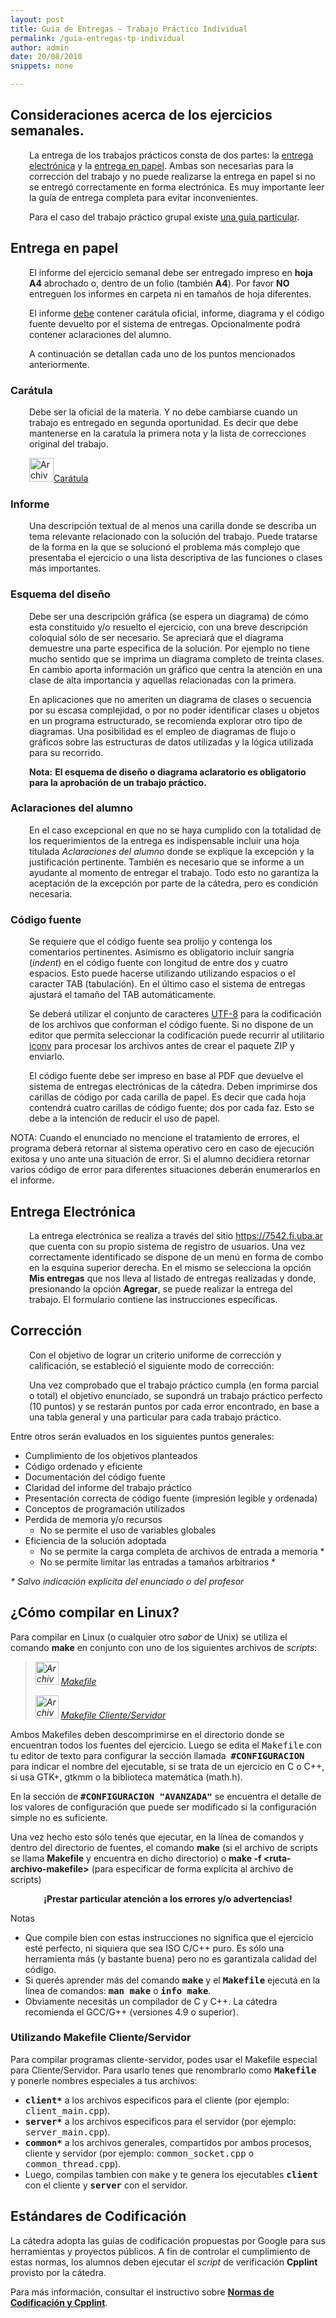 ```yaml
---
layout: post
title: Guía de Entregas – Trabajo Práctico Individual
permalink: /guia-entregas-tp-individual
author: admin
date: 20/08/2010
snippets: none

---
```

<div class="entry-content">
						<h2>Consideraciones acerca de los ejercicios semanales.</h2>
<p style="padding-left: 30px;">La entrega de los trabajos prácticos consta de dos partes: la <a href="/2010/08/20/Guia-de-Entregas-Trabajo-Practico-Individual.html#EE">entrega electrónica</a> y la <a href="/2010/08/20/Guia-de-Entregas-Trabajo-Practico-Individual.html#EP">entrega en papel</a>. Ambas son necesarias para la corrección del trabajo y no puede realizarse la entrega en papel si no se entregó correctamente en forma electrónica. Es muy importante leer la guía de entrega completa para evitar inconvenientes.</p>
<p style="padding-left: 30px;">Para el caso del trabajo práctico grupal existe <a href="/2010/08/21/Guia-de-Entregas-Trabajo-Practico-Final.html" target="_self">una guía particular</a>.</p>
<h2><a name="EP"></a>Entrega en papel</h2>
<p style="padding-left: 30px;">El informe del ejercicio semanal debe ser entregado impreso en <strong>hoja A4</strong> abrochado o, dentro de un folio (también <strong>A4</strong>). Por favor <strong>NO</strong> entreguen los informes en carpeta ni en tamaños de hoja diferentes.</p>
<p style="padding-left: 30px;">El informe <span style="text-decoration: underline;">debe</span> contener carátula oficial, informe, diagrama y el código fuente devuelto por el sistema de entregas. Opcionalmente podrá contener aclaraciones del alumno.</p>
<p style="padding-left: 30px;">A continuación se detallan cada uno de los puntos mencionados anteriormente.</p>
<h3>Carátula</h3>
<p style="padding-left: 30px;">Debe ser la oficial de la materia. Y no debe cambiarse cuando un trabajo es entregado en segunda oportunidad. Es decir que debe mantenerse en la caratula la primera nota y la lista de correcciones original del trabajo.</p>
<p style="padding-left: 30px;"><img class="alignnone size-full wp-image-71" title="Archivo PDF" src="/wp-content/uploads/2010/08/file-pdf.gif" alt="Archivo PDF" width="39" height="38"><a href="/assets/2010/08/caratula.pdf">Carátula</a></p>
<h3>Informe</h3>
<p style="padding-left: 30px;">Una descripción textual de al menos una carilla donde se describa un tema relevante relacionado con la solución del trabajo. Puede tratarse de la forma en la que se solucionó el problema más complejo que presentaba el ejercicio o una lista descriptiva de las funciones o clases más importantes.</p>
<h3>Esquema del diseño</h3>
<p style="padding-left: 30px;">Debe ser una descripción gráfica (se espera un diagrama) de cómo esta constituido y/o resuelto el ejercicio, con una breve descripción coloquial sólo de ser necesario. Se apreciará que el diagrama demuestre una parte especifica de la solución. Por ejemplo no tiene mucho sentido que se imprima un diagrama completo de treinta clases. En cambio aporta información un gráfico que centra la atención en una clase de alta importancia y aquellas relacionadas con la primera.</p>
<p style="padding-left: 30px;">En aplicaciones que no ameriten un diagrama de clases o secuencia por su escasa complejidad, o por no poder identificar clases u objetos en un programa estructurado, se recomienda explorar otro tipo de diagramas. Una posibilidad es el empleo de diagramas de flujo o gráficos sobre las estructuras de datos utilizadas y la lógica utilizada para su recorrido.</p>
<p style="padding-left: 30px;"><strong>Nota:</strong> <strong>El esquema de diseño o diagrama aclaratorio es obligatorio para la aprobación de un trabajo práctico.</strong></p>
<h3>Aclaraciones del alumno</h3>
<p style="padding-left: 30px;">En el caso excepcional en que no se haya cumplido con la totalidad de los requerimientos de la entrega es indispensable incluir una hoja titulada <em>Aclaraciones del alumno</em> donde se explique la excepción y la justificación pertinente. También es necesario que se informe a un ayudante al momento de entregar el trabajo. Todo esto no garantiza la aceptación de la excepción por parte de la cátedra, pero es condición necesaria.</p>
<h3><a name="CF"></a>Código fuente</h3>
<p style="padding-left: 30px;">Se requiere que el código fuente sea prolijo y contenga los comentarios pertinentes. Asimismo es obligatorio incluir sangría (<em>indent</em>) en el código fuente con longitud de entre dos y cuatro espacios. Esto puede hacerse utilizando utilizando espacios o el caracter TAB (tabulación). En el último caso el sistema de entregas ajustará el tamaño del TAB automáticamente.</p>
<p style="padding-left: 30px;">Se deberá utilizar el conjunto de caracteres <a href="http://es.wikipedia.org/wiki/UTF8" target="_blank">UTF-8</a> para la codificación de los archivos que conforman el código fuente. Si no dispone de un editor que permita seleccionar la codificación puede recurrir al utilitario <a href="http://en.wikipedia.org/wiki/Iconv" target="_blank">iconv</a> para procesar los archivos antes de crear el paquete ZIP y enviarlo.</p>
<p style="padding-left: 30px;">El código fuente debe ser impreso en base al PDF que devuelve el sistema de entregas electrónicas de la cátedra. Deben imprimirse dos carillas de código por cada carilla de papel. Es decir que cada hoja contendrá cuatro carillas de código fuente; dos por cada faz. Esto se debe a la intención de reducir el uso de papel.</p>
<p>NOTA: Cuando el enunciado no mencione el tratamiento de errores, el programa deberá retornar al sistema operativo cero en caso de ejecución exitosa y uno ante una situación de error. Si el alumno decidiera retornar varios código de error para diferentes situaciones deberán enumerarlos en el informe.</p>
<h2><a name="EE"></a>Entrega Electrónica</h2>
<p style="padding-left: 30px;">La entrega electrónica se realiza a través del sitio <a href="https://7542.fi.uba.ar" target="_blank">https://7542.fi.uba.ar</a> que cuenta con su propio sistema de registro de usuarios. Una vez correctamente identificado se dispone de un menú en forma de combo en la esquina superior derecha. En el mismo se selecciona la opción <strong>Mis entregas</strong> que nos lleva al listado de entregas realizadas y donde, presionando la opción <strong>Agregar</strong>, se puede realizar la entrega del trabajo. El formulario contiene las instrucciones específicas.</p>
<h2>Corrección</h2>
<p style="padding-left: 30px;">Con el objetivo de lograr un criterio uniforme de corrección y calificación, se estableció el siguiente modo de corrección:</p>
<p style="padding-left: 30px;">Una vez comprobado que el trabajo práctico cumpla (en forma parcial o total) el objetivo enunciado, se supondrá un trabajo práctico perfecto (10 puntos) y se restarán puntos por cada error encontrado, en base a una tabla general y una particular para cada trabajo práctico.</p>
<p>Entre otros serán evaluados en los siguientes puntos generales:</p>
<ul>
<li>Cumplimiento de los objetivos planteados</li>
<li>Código ordenado y eficiente</li>
<li>Documentación del código fuente</li>
<li>Claridad del informe del trabajo práctico</li>
<li>Presentación correcta de código fuente (impresión legible y ordenada)</li>
<li>Conceptos de programación utilizados</li>
<li>Perdida de memoria y/o recursos
<ul>
<li>No se permite el uso de variables globales</li>
</ul>
</li>
<li>Eficiencia de la solución adoptada
<ul>
<li>No se permite la carga completa de archivos de entrada a memoria *</li>
<li>No se permite limitar las entradas a tamaños arbitrarios *</li>
</ul>
</li>
</ul>
<address>* Salvo indicación explícita del enunciado o del profesor</address>
<h2><a name="compilar"></a>¿Cómo compilar en Linux?</h2>
<p>Para compilar en Linux (o cualquier otro <em>sabor</em> de Unix) se utiliza el comando <strong>make</strong> en conjunto con uno de los siguientes archivos de <em>scripts</em>:</p>
<blockquote><p><em><em><a href="/assets/2010/08/file-zip.gif"><img title="Archivo ZIP" src="/wp-content/uploads/2010/08/file-zip.gif" alt="Archivo ZIP" width="37" height="37"></a></em> <a href="/assets/2016/09/Makefile.zip">Makefile</a><br>
</em></p>
<p><em><a href="/assets/2010/08/file-zip.gif"><img title="Archivo ZIP" src="/wp-content/uploads/2010/08/file-zip.gif" alt="Archivo ZIP" width="37" height="37"></a> <a href="/assets/2016/09/Makefile_client_server.zip">Makefile Cliente/Servidor</a><br>
</em></p></blockquote>
<p>Ambos Makefiles deben descomprimirse en el directorio donde se encuentran todos los fuentes del ejercicio. Luego se edita el <tt>Makefile</tt> con tu editor de texto para configurar la sección llamada&nbsp; <strong><tt>#CONFIGURACION</tt></strong> para indicar el nombre del ejecutable, si se trata de un ejercicio en C o C++, si usa GTK+, gtkmm o la biblioteca matemática (math.h).</p>
<p>En la sección de <strong><tt>#CONFIGURACION "AVANZADA"</tt></strong> se encuentra el detalle de los valores de configuración que puede ser modificado si la configuración simple no es suficiente.</p>
<p>Una vez hecho esto sólo tenés que ejecutar, en la línea de comandos y dentro del directorio de fuentes, el comando&nbsp;<strong><strong>make</strong></strong> (si el archivo de scripts se llama&nbsp;<strong>Makefile</strong> y encuentra en dicho directorio) o <strong>make -f &lt;ruta-archivo-makefile&gt;</strong> (para especificar de forma explícita al archivo de scripts)</p>
<p style="text-align: center;"><strong>¡Prestar particular atención a los errores y/o advertencias!</strong></p>
<p>Notas</p>
<ul>
<li>Que compile bien con estas instrucciones no significa que el ejercicio esté perfecto, ni siquiera que sea ISO C/C++ puro. Es sólo una herramienta más (y bastante buena) pero no es garantizala calidad del código.</li>
<li>Si querés aprender más del comando <strong><tt>make</tt></strong> y el <strong><tt>Makefile</tt></strong> ejecutá en la línea de comandos: <strong><tt>man make</tt></strong> o <strong><tt>info make</tt></strong>.</li>
<li>Obviamente necesitás un compilador de C y C++. La cátedra recomienda el GCC/G++ (versiones 4.9 o superior).</li>
</ul>
<h3>Utilizando Makefile Cliente/Servidor</h3>
<p>Para compilar programas cliente-servidor, podes usar el Makefile especial para Cliente/Servidor. Para usarlo tenes que renombrarlo como <strong><tt>Makefile </tt></strong>y ponerle nombres especiales a tus archivos:</p>
<ul>
<li><strong><tt>client*</tt></strong> a los archivos especificos para el cliente (por ejemplo: <tt>client_main.cpp</tt>).</li>
<li><strong><tt>server*</tt></strong> a los archivos especificos para el servidor (por ejemplo: <tt>server_main.cpp</tt>).</li>
<li><strong><tt>common*</tt></strong> a los archivos generales, compartidos por ambos procesos, cliente y servidor (por ejemplo: <tt>common_socket.cpp</tt> o <tt>common_thread.cpp</tt>).</li>
<li>Luego, compilas tambien con <tt>make</tt> y te genera los ejecutables <strong><tt>client</tt></strong> con el cliente y <strong><tt>server</tt></strong> con el servidor.</li>
</ul>
<h2>Estándares de Codificación</h2>
<p>La cátedra adopta las guías de codificación propuestas por Google para sus herramientas y proyectos públicos. A fin de controlar el cumplimiento de estas normas, los alumnos deben ejecutar el <em>script</em> de verificación <strong>Cpplint</strong> provisto por la cátedra.</p>
<p>Para más información, consultar el instructivo sobre <strong><a title="Normas de Codificación – CPPLint" href="/2013/08/21/Normas-de-Codificacion-CPPLint.html">Normas de Codificación y Cpplint</a></strong>.</p>
											</div>
